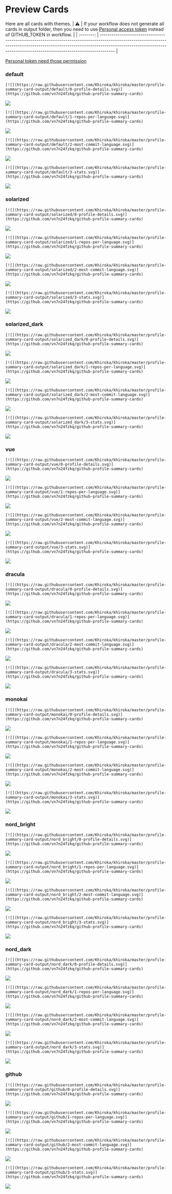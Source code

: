 
# Preview Cards

Here are all cards with themes.
| :warning: | If your workflow does not generate all cards in output folder, then you need to use [Personal access token](https://docs.github.com/en/actions/configuring-and-managing-workflows/creating-and-storing-encrypted-secrets) instead of GITHUB_TOKEN in workflow. |
| :-------: | :------------------------------------------------------------------------------------------------------------------------------------------------------------------------------------------------------------------------------------------------ |

[Personal token need those permission](https://github.com/vn7n24fzkq/github-profile-summary-cards/wiki/Personal-access-token-permissions)


### default


```
[![](https://raw.githubusercontent.com/Khiroka/khiroka/master/profile-summary-card-output/default/0-profile-details.svg)](https://github.com/vn7n24fzkq/github-profile-summary-cards)
```
![](https://raw.githubusercontent.com/Khiroka/khiroka/master/profile-summary-card-output/default/0-profile-details.svg)


```
[![](https://raw.githubusercontent.com/Khiroka/khiroka/master/profile-summary-card-output/default/1-repos-per-language.svg)](https://github.com/vn7n24fzkq/github-profile-summary-cards)
```
![](https://raw.githubusercontent.com/Khiroka/khiroka/master/profile-summary-card-output/default/1-repos-per-language.svg)


```
[![](https://raw.githubusercontent.com/Khiroka/khiroka/master/profile-summary-card-output/default/2-most-commit-language.svg)](https://github.com/vn7n24fzkq/github-profile-summary-cards)
```
![](https://raw.githubusercontent.com/Khiroka/khiroka/master/profile-summary-card-output/default/2-most-commit-language.svg)


```
[![](https://raw.githubusercontent.com/Khiroka/khiroka/master/profile-summary-card-output/default/3-stats.svg)](https://github.com/vn7n24fzkq/github-profile-summary-cards)
```
![](https://raw.githubusercontent.com/Khiroka/khiroka/master/profile-summary-card-output/default/3-stats.svg)


### solarized


```
[![](https://raw.githubusercontent.com/Khiroka/khiroka/master/profile-summary-card-output/solarized/0-profile-details.svg)](https://github.com/vn7n24fzkq/github-profile-summary-cards)
```
![](https://raw.githubusercontent.com/Khiroka/khiroka/master/profile-summary-card-output/solarized/0-profile-details.svg)


```
[![](https://raw.githubusercontent.com/Khiroka/khiroka/master/profile-summary-card-output/solarized/1-repos-per-language.svg)](https://github.com/vn7n24fzkq/github-profile-summary-cards)
```
![](https://raw.githubusercontent.com/Khiroka/khiroka/master/profile-summary-card-output/solarized/1-repos-per-language.svg)


```
[![](https://raw.githubusercontent.com/Khiroka/khiroka/master/profile-summary-card-output/solarized/2-most-commit-language.svg)](https://github.com/vn7n24fzkq/github-profile-summary-cards)
```
![](https://raw.githubusercontent.com/Khiroka/khiroka/master/profile-summary-card-output/solarized/2-most-commit-language.svg)


```
[![](https://raw.githubusercontent.com/Khiroka/khiroka/master/profile-summary-card-output/solarized/3-stats.svg)](https://github.com/vn7n24fzkq/github-profile-summary-cards)
```
![](https://raw.githubusercontent.com/Khiroka/khiroka/master/profile-summary-card-output/solarized/3-stats.svg)


### solarized_dark


```
[![](https://raw.githubusercontent.com/Khiroka/khiroka/master/profile-summary-card-output/solarized_dark/0-profile-details.svg)](https://github.com/vn7n24fzkq/github-profile-summary-cards)
```
![](https://raw.githubusercontent.com/Khiroka/khiroka/master/profile-summary-card-output/solarized_dark/0-profile-details.svg)


```
[![](https://raw.githubusercontent.com/Khiroka/khiroka/master/profile-summary-card-output/solarized_dark/1-repos-per-language.svg)](https://github.com/vn7n24fzkq/github-profile-summary-cards)
```
![](https://raw.githubusercontent.com/Khiroka/khiroka/master/profile-summary-card-output/solarized_dark/1-repos-per-language.svg)


```
[![](https://raw.githubusercontent.com/Khiroka/khiroka/master/profile-summary-card-output/solarized_dark/2-most-commit-language.svg)](https://github.com/vn7n24fzkq/github-profile-summary-cards)
```
![](https://raw.githubusercontent.com/Khiroka/khiroka/master/profile-summary-card-output/solarized_dark/2-most-commit-language.svg)


```
[![](https://raw.githubusercontent.com/Khiroka/khiroka/master/profile-summary-card-output/solarized_dark/3-stats.svg)](https://github.com/vn7n24fzkq/github-profile-summary-cards)
```
![](https://raw.githubusercontent.com/Khiroka/khiroka/master/profile-summary-card-output/solarized_dark/3-stats.svg)


### vue


```
[![](https://raw.githubusercontent.com/Khiroka/khiroka/master/profile-summary-card-output/vue/0-profile-details.svg)](https://github.com/vn7n24fzkq/github-profile-summary-cards)
```
![](https://raw.githubusercontent.com/Khiroka/khiroka/master/profile-summary-card-output/vue/0-profile-details.svg)


```
[![](https://raw.githubusercontent.com/Khiroka/khiroka/master/profile-summary-card-output/vue/1-repos-per-language.svg)](https://github.com/vn7n24fzkq/github-profile-summary-cards)
```
![](https://raw.githubusercontent.com/Khiroka/khiroka/master/profile-summary-card-output/vue/1-repos-per-language.svg)


```
[![](https://raw.githubusercontent.com/Khiroka/khiroka/master/profile-summary-card-output/vue/2-most-commit-language.svg)](https://github.com/vn7n24fzkq/github-profile-summary-cards)
```
![](https://raw.githubusercontent.com/Khiroka/khiroka/master/profile-summary-card-output/vue/2-most-commit-language.svg)


```
[![](https://raw.githubusercontent.com/Khiroka/khiroka/master/profile-summary-card-output/vue/3-stats.svg)](https://github.com/vn7n24fzkq/github-profile-summary-cards)
```
![](https://raw.githubusercontent.com/Khiroka/khiroka/master/profile-summary-card-output/vue/3-stats.svg)


### dracula


```
[![](https://raw.githubusercontent.com/Khiroka/khiroka/master/profile-summary-card-output/dracula/0-profile-details.svg)](https://github.com/vn7n24fzkq/github-profile-summary-cards)
```
![](https://raw.githubusercontent.com/Khiroka/khiroka/master/profile-summary-card-output/dracula/0-profile-details.svg)


```
[![](https://raw.githubusercontent.com/Khiroka/khiroka/master/profile-summary-card-output/dracula/1-repos-per-language.svg)](https://github.com/vn7n24fzkq/github-profile-summary-cards)
```
![](https://raw.githubusercontent.com/Khiroka/khiroka/master/profile-summary-card-output/dracula/1-repos-per-language.svg)


```
[![](https://raw.githubusercontent.com/Khiroka/khiroka/master/profile-summary-card-output/dracula/2-most-commit-language.svg)](https://github.com/vn7n24fzkq/github-profile-summary-cards)
```
![](https://raw.githubusercontent.com/Khiroka/khiroka/master/profile-summary-card-output/dracula/2-most-commit-language.svg)


```
[![](https://raw.githubusercontent.com/Khiroka/khiroka/master/profile-summary-card-output/dracula/3-stats.svg)](https://github.com/vn7n24fzkq/github-profile-summary-cards)
```
![](https://raw.githubusercontent.com/Khiroka/khiroka/master/profile-summary-card-output/dracula/3-stats.svg)


### monokai


```
[![](https://raw.githubusercontent.com/Khiroka/khiroka/master/profile-summary-card-output/monokai/0-profile-details.svg)](https://github.com/vn7n24fzkq/github-profile-summary-cards)
```
![](https://raw.githubusercontent.com/Khiroka/khiroka/master/profile-summary-card-output/monokai/0-profile-details.svg)


```
[![](https://raw.githubusercontent.com/Khiroka/khiroka/master/profile-summary-card-output/monokai/1-repos-per-language.svg)](https://github.com/vn7n24fzkq/github-profile-summary-cards)
```
![](https://raw.githubusercontent.com/Khiroka/khiroka/master/profile-summary-card-output/monokai/1-repos-per-language.svg)


```
[![](https://raw.githubusercontent.com/Khiroka/khiroka/master/profile-summary-card-output/monokai/2-most-commit-language.svg)](https://github.com/vn7n24fzkq/github-profile-summary-cards)
```
![](https://raw.githubusercontent.com/Khiroka/khiroka/master/profile-summary-card-output/monokai/2-most-commit-language.svg)


```
[![](https://raw.githubusercontent.com/Khiroka/khiroka/master/profile-summary-card-output/monokai/3-stats.svg)](https://github.com/vn7n24fzkq/github-profile-summary-cards)
```
![](https://raw.githubusercontent.com/Khiroka/khiroka/master/profile-summary-card-output/monokai/3-stats.svg)


### nord_bright


```
[![](https://raw.githubusercontent.com/Khiroka/khiroka/master/profile-summary-card-output/nord_bright/0-profile-details.svg)](https://github.com/vn7n24fzkq/github-profile-summary-cards)
```
![](https://raw.githubusercontent.com/Khiroka/khiroka/master/profile-summary-card-output/nord_bright/0-profile-details.svg)


```
[![](https://raw.githubusercontent.com/Khiroka/khiroka/master/profile-summary-card-output/nord_bright/1-repos-per-language.svg)](https://github.com/vn7n24fzkq/github-profile-summary-cards)
```
![](https://raw.githubusercontent.com/Khiroka/khiroka/master/profile-summary-card-output/nord_bright/1-repos-per-language.svg)


```
[![](https://raw.githubusercontent.com/Khiroka/khiroka/master/profile-summary-card-output/nord_bright/2-most-commit-language.svg)](https://github.com/vn7n24fzkq/github-profile-summary-cards)
```
![](https://raw.githubusercontent.com/Khiroka/khiroka/master/profile-summary-card-output/nord_bright/2-most-commit-language.svg)


```
[![](https://raw.githubusercontent.com/Khiroka/khiroka/master/profile-summary-card-output/nord_bright/3-stats.svg)](https://github.com/vn7n24fzkq/github-profile-summary-cards)
```
![](https://raw.githubusercontent.com/Khiroka/khiroka/master/profile-summary-card-output/nord_bright/3-stats.svg)


### nord_dark


```
[![](https://raw.githubusercontent.com/Khiroka/khiroka/master/profile-summary-card-output/nord_dark/0-profile-details.svg)](https://github.com/vn7n24fzkq/github-profile-summary-cards)
```
![](https://raw.githubusercontent.com/Khiroka/khiroka/master/profile-summary-card-output/nord_dark/0-profile-details.svg)


```
[![](https://raw.githubusercontent.com/Khiroka/khiroka/master/profile-summary-card-output/nord_dark/1-repos-per-language.svg)](https://github.com/vn7n24fzkq/github-profile-summary-cards)
```
![](https://raw.githubusercontent.com/Khiroka/khiroka/master/profile-summary-card-output/nord_dark/1-repos-per-language.svg)


```
[![](https://raw.githubusercontent.com/Khiroka/khiroka/master/profile-summary-card-output/nord_dark/2-most-commit-language.svg)](https://github.com/vn7n24fzkq/github-profile-summary-cards)
```
![](https://raw.githubusercontent.com/Khiroka/khiroka/master/profile-summary-card-output/nord_dark/2-most-commit-language.svg)


```
[![](https://raw.githubusercontent.com/Khiroka/khiroka/master/profile-summary-card-output/nord_dark/3-stats.svg)](https://github.com/vn7n24fzkq/github-profile-summary-cards)
```
![](https://raw.githubusercontent.com/Khiroka/khiroka/master/profile-summary-card-output/nord_dark/3-stats.svg)


### github


```
[![](https://raw.githubusercontent.com/Khiroka/khiroka/master/profile-summary-card-output/github/0-profile-details.svg)](https://github.com/vn7n24fzkq/github-profile-summary-cards)
```
![](https://raw.githubusercontent.com/Khiroka/khiroka/master/profile-summary-card-output/github/0-profile-details.svg)


```
[![](https://raw.githubusercontent.com/Khiroka/khiroka/master/profile-summary-card-output/github/1-repos-per-language.svg)](https://github.com/vn7n24fzkq/github-profile-summary-cards)
```
![](https://raw.githubusercontent.com/Khiroka/khiroka/master/profile-summary-card-output/github/1-repos-per-language.svg)


```
[![](https://raw.githubusercontent.com/Khiroka/khiroka/master/profile-summary-card-output/github/2-most-commit-language.svg)](https://github.com/vn7n24fzkq/github-profile-summary-cards)
```
![](https://raw.githubusercontent.com/Khiroka/khiroka/master/profile-summary-card-output/github/2-most-commit-language.svg)


```
[![](https://raw.githubusercontent.com/Khiroka/khiroka/master/profile-summary-card-output/github/3-stats.svg)](https://github.com/vn7n24fzkq/github-profile-summary-cards)
```
![](https://raw.githubusercontent.com/Khiroka/khiroka/master/profile-summary-card-output/github/3-stats.svg)

